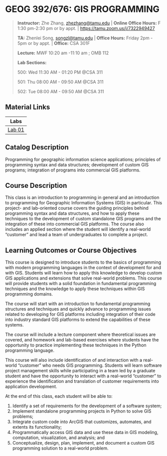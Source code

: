 # GEOG 392/676: GIS PROGRAMMING
>
>**Instructor:** Zhe Zhang, zhezhang@tamu.edu | **Online Office Hours:** F 1:30 pm-2:30 pm  or by appt. |  https://tamu.zoom.us/j/7322949427 
>
>**TA:** Zhenlei Song, songzl@tamu.edu | **Office Hours:** Friday 2pm - 5pm or by appt. | **Office:** CSA 301F
>
>**Lecture:** MWF 10:20 am -11:10 am ; OMB 112
>
>**Lab Sections:** 
>
>  500: Wed	11:30 AM - 01:20 PM @CSA 311
>
>  501: Thu	08:00 AM - 09:50 AM	@CSA 311
>
>  502: Tue 08:00 AM - 09:50 AM	@CSA 311
>
> 
## Material Links

|Labs|
|:--:|
|[Lab 01](Labs/Lab01.md)|

## Catalog Description
Programming for geographic information science applications; principles of programming syntax and data structures; development of custom GIS programs; integration of programs into commercial GIS platforms. 

## Course Description
This class is an introduction to programming in general and an introduction to programming for Geographic Information Systems (GIS) in particular. This project- and lab-oriented course covers the guiding principles behind programming syntax and data structures, and how to apply these techniques to the development of custom standalone GIS programs and the integration of these into commercial GIS platforms. The course also includes an applied section where the student will identify a real-world “customer” and lead a team of undergraduates to complete a project.

## Learning Outcomes or Course Objectives
This course is designed to introduce students to the basics of programming with modern programming languages in the context of development for and with GIS. Students will learn how to apply this knowledge to develop custom GIS applications and extensions that solve real-world problems. This course will provide students with a solid foundation in fundamental programming techniques and the knowledge to apply these techniques within GIS programming domains.

The course will start with an introduction to fundamental programming structures and techniques and quickly advance to programming issues related to developing for GIS platforms including integration of their code into industry standard GIS platforms to extend the capabilities of these systems. 

The course will include a lecture component where theoretical issues are covered, and homework and lab-based exercises where students have the opportunity to practice implementing these techniques in the Python programming language. 

This course will also include identification of and interaction with a real-world “customer” who needs GIS programming. Students will learn software project management skills while participating in a team led by a graduate student and have the opportunity to interact with a real-world “customer” to experience the identification and translation of customer requirements into application development.  

At the end of this class, each student will be able to: 
1. Identify a set of requirements for the development of a software system;
2. Implement standalone programming projects in Python to solve GIS problems;
3. Integrate custom code into ArcGIS that customizes, automates, and extents its functionality;
4. Programmatically access GIS data and use these data in GIS modeling, computation, visualization, and analysis; and
5. Conceptualize, design, plan, implement, and document a custom GIS programming solution to a real-world problem.



